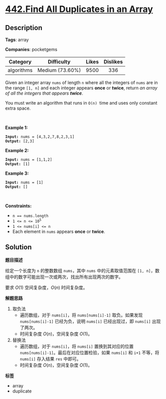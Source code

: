 # [442.Find All Duplicates in an Array](https://leetcode.com/problems/find-all-duplicates-in-an-array/description/)

## Description

**Tags**: array

**Companies**: pocketgems

|  Category  |   Difficulty    | Likes | Dislikes |
| :--------: | :-------------: | :---: | :------: |
| algorithms | Medium (73.60%) | 9500  |   336    |

<p>Given an integer array <code>nums</code> of length <code>n</code> where all the integers of <code>nums</code> are in the range <code>[1, n]</code> and each integer appears <strong>once</strong> or <strong>twice</strong>, return <em>an array of all the integers that appears <strong>twice</strong></em>.</p>
<p>You must write an algorithm that runs in&nbsp;<code>O(n)&nbsp;</code>time and uses only constant extra space.</p>
<p>&nbsp;</p>
<p><strong class="example">Example 1:</strong></p>
<pre><code><strong>Input:</strong> nums = [4,3,2,7,8,2,3,1]
<strong>Output:</strong> [2,3]</code></pre><p><strong class="example">Example 2:</strong></p>
<pre><code><strong>Input:</strong> nums = [1,1,2]
<strong>Output:</strong> [1]</code></pre><p><strong class="example">Example 3:</strong></p>
<pre><code><strong>Input:</strong> nums = [1]
<strong>Output:</strong> []</code></pre>
<p>&nbsp;</p>
<p><strong>Constraints:</strong></p>
<ul>
  <li><code>n == nums.length</code></li>
  <li><code>1 &lt;= n &lt;= 10<sup>5</sup></code></li>
  <li><code>1 &lt;= nums[i] &lt;= n</code></li>
  <li>Each element in <code>nums</code> appears <strong>once</strong> or <strong>twice</strong>.</li>
</ul>

## Solution

**题目描述**

给定一个长度为 `n` 的整数数组 `nums`，其中 `nums` 中的元素取值范围在 `[1, n]`，数组中的数字可能出现一次或两次，找出所有出现两次的数字。

要求 $O(1)$ 空间复杂度，$O(n)$ 时间复杂度。

**解题思路**

1. 取负法
   - 遍历数组，对于 `nums[i]`，将 `nums[nums[i]-1]` 取负。如果发现 `nums[nums[i]-1]` 已经为负，说明 `nums[i]` 已经出现过，即 `nums[i]` 出现了两次。
   - 时间复杂度 $O(n)$，空间复杂度 $O(1)$。
2. 替换法
   - 遍历数组，对于 `nums[i]`，将 `nums[i]` 置换到其对应的位置 `nums[nums[i]-1]`。最后在对应位置检验，如果 `nums[i]` 和 `i+1` 不等，将 `nums[i]` 存入结果 `res` 中即可。
   - 时间复杂度 $O(n)$，空间复杂度 $O(1)$。

**标签**

- array
- duplicate
